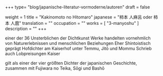 +++
type= "blog/japanische-literatur-vormoderne/autoren"
draft = false

weight = 1
title = "Kakinomoto no Hitomaro"
japanese = "柿本 人麻呂 oder 柿本 人麿"
translation = ""
occupation = ""
works = [
  "3-manyoshu"
]
description = ""
+++

einer der 36 Unsterblichen der Dichtkunst
Werke handelten vornehmlich von Naturerlebnissen und menschlichen Beziehungen
Eher Shintoistisch geprägt
Hofdichter am Kaiserhof unter Temmu, Jitō und Mommu
Schrieb auch Lobpreisungen Kaiser

gilt als einer der vier größten Dichter der japanischen Geschichte, zusammen mit Fujiwara no Teika, Sōgi und Bashō
